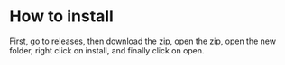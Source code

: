 # How to install
First, go to releases, then download the zip, open the zip, open the new folder, right click on install, and finally click on open.
